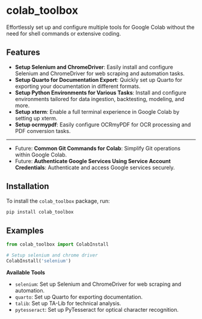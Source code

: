 # colab_toolbox

Effortlessly set up and configure multiple tools for Google Colab without the need for shell commands or extensive coding.

## Features

- **Setup Selenium and ChromeDriver**: Easily install and configure Selenium and ChromeDriver for web scraping and automation tasks.
- **Setup Quarto for Documentation Export**: Quickly set up Quarto for exporting your documentation in different formats.
- **Setup Python Environments for Various Tasks**: Install and configure environments tailored for data ingestion, backtesting, modeling, and more.
- **Setup xterm**: Enable a full terminal experience in Google Colab by setting up xterm.
- **Setup ocrmypdf**: Easily configure OCRmyPDF for OCR processing and PDF conversion tasks.

---

- Future: **Common Git Commands for Colab**: Simplify Git operations within Google Colab.
- Future: **Authenticate Google Services Using Service Account Credentials**: Authenticate and access Google services securely.

## Installation

To install the `colab_toolbox` package, run:

```bash
pip install colab_toolbox
```

## Examples

```python
from colab_toolbox import ColabInstall

# Setup selenium and chrome driver
ColabInstall('selenium')
```

**Available Tools**

- `selenium`: Set up Selenium and ChromeDriver for web scraping and automation.
- `quarto`: Set up Quarto for exporting documentation.
- `talib`: Set up TA-Lib for technical analysis.
- `pytesseract`: Set up PyTesseract for optical character recognition.